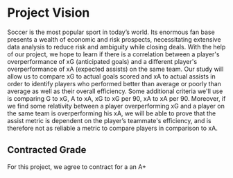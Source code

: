 # Project Vision
Soccer is the most popular sport in today’s world. Its enormous fan base presents a wealth of economic and risk prospects, necessitating extensive data analysis to reduce risk and ambiguity while closing deals. With the help of our project, we hope to learn if there is a correlation between a player's overperformance of xG (anticipated goals) and a different player's overperformance of xA (expected assists) on the same team. Our study will allow us to compare xG to actual goals scored and xA to actual assists in order to identify players who performed better than average or poorly than average as well as their overall efficiency. Some additional criteria we'll use is comparing G to xG, A to xA, xG to xG per 90, xA to xA per 90. Moreover, if we find some relativity between a player overperforming xG and a player on the same team is overperforming his xA, we will be able to prove that the assist metric is dependent on the player’s teammate's efficiency, and is therefore not as reliable a metric to compare players in comparison to xA. 




## Contracted Grade

For this project, we agree to contract for a an A+
